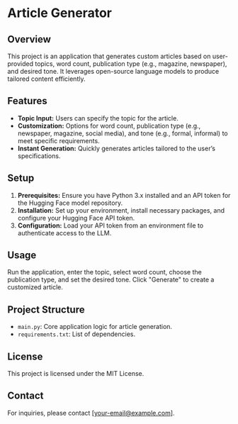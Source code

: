 # Article Generator

## Overview
This project is an application that generates custom articles based on user-provided topics, word count, publication type (e.g., magazine, newspaper), and desired tone. It leverages open-source language models to produce tailored content efficiently.

## Features
- **Topic Input:** Users can specify the topic for the article.
- **Customization:** Options for word count, publication type (e.g., newspaper, magazine, social media), and tone (e.g., formal, informal) to meet specific requirements.
- **Instant Generation:** Quickly generates articles tailored to the user’s specifications.

## Setup

1. **Prerequisites:** Ensure you have Python 3.x installed and an API token for the Hugging Face model repository.
2. **Installation:** Set up your environment, install necessary packages, and configure your Hugging Face API token.
3. **Configuration:** Load your API token from an environment file to authenticate access to the LLM.

## Usage
Run the application, enter the topic, select word count, choose the publication type, and set the desired tone. Click "Generate" to create a customized article.

## Project Structure
- `main.py`: Core application logic for article generation.
- `requirements.txt`: List of dependencies.

## License
This project is licensed under the MIT License.

## Contact
For inquiries, please contact [your-email@example.com].

